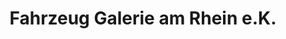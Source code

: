 ---
title: "Fahrzeug Galerie am Rhein e.K."
url: /neuss/fahrzeug-galerie-am-rhein-e-k/
shop: Autohaus
---